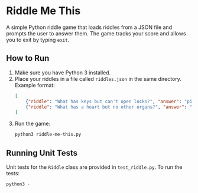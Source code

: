 # Riddle Me This

A simple Python riddle game that loads riddles from a JSON file and prompts the user to answer them. The game tracks your score and allows you to exit by typing `exit`.

## How to Run

1. Make sure you have Python 3 installed.
2. Place your riddles in a file called `riddles.json` in the same directory. Example format:
    ```json
    [
        {"riddle": "What has keys but can't open locks?", "answer": "piano"},
        {"riddle": "What has a heart but no other organs?", "answer": "artichoke"}
    ]
    ```
3. Run the game:
    ```bash
    python3 riddle-me-this.py
    ```

## Running Unit Tests

Unit tests for the `Riddle` class are provided in `test_riddle.py`. To run the tests:
```bash
python3 -